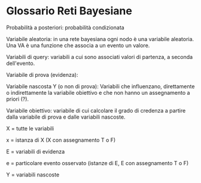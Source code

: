 # Glossario Reti Bayesiane

Probabilità a posteriori: probabilità condizionata

Variabile aleatoria: in una rete bayesiana ogni nodo è una variabile
aleatoria. Una VA è una funzione che associa a un evento un valore.

Variabili di query: variabili a cui sono associati valori di partenza, a
seconda dell'evento.

Variabile di prova (evidenza):

Variabile nascosta Y (o non di prova): Variabili che influenzano,
direttamente o indirettamente la variabile obiettivo e che non hanno un
assegnamento a priori (?).

Variabile obiettivo: variabile di cui calcolare il grado di credenza a
partire dalla variabile di prova e dalle variabili nascoste.

X = tutte le variabili

x = istanza di X (X con assegnamento T o F)

E = variabili di evidenza

e = particolare evento osservato (istanze di  E, E con assegnamento T o F)

Y = variabili nascoste

